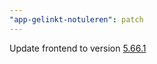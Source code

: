 ```yaml
---
"app-gelinkt-notuleren": patch
---
```


Update frontend to version [5.66.1](https://github.com/lblod/frontend-gelinkt-notuleren/releases/tag/v5.66.1)
